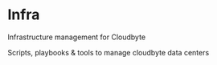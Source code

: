 # Infra
Infrastructure management for Cloudbyte 

Scripts, playbooks & tools to manage cloudbyte data centers
